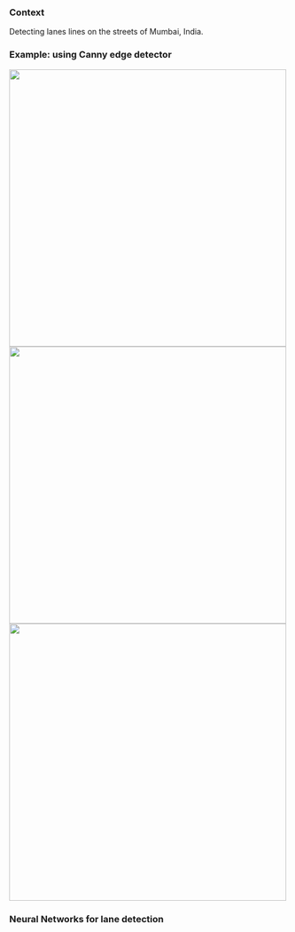 ### Context

Detecting lanes lines on the streets of Mumbai, India.

### Example: using Canny edge detector
<img src="https://github.com/deveshdatwani/self-driving-cars-India/blob/master/data/screenshot1.png" width="500">
<img src="https://github.com/deveshdatwani/self-driving-cars-India/blob/master/data/screenshotdetect.png" width="500">
<img src="https://github.com/deveshdatwani/self-driving-cars-India/blob/master/data/lane-detect.png" width="500">


### Neural Networks for lane detection
